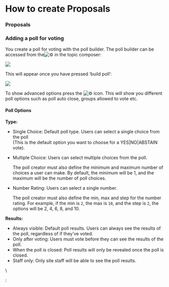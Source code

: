 # How to create Proposals

### Proposals

### Adding a poll for voting

You create a poll for voting with the poll builder. The poll builder can be accessed from the![:gear:](https://emoji.discourse-cdn.com/twitter/gear.png?v=9) in the topic composer:

![](../../.gitbook/assets/adding\_poll.png)

This will appear once you have pressed ‘build poll’:

![](../../.gitbook/assets/build\_poll.png)

To show advanced options press the ![:gear:](https://emoji.discourse-cdn.com/twitter/gear.png?v=9) icon. This will show you different poll options such as poll auto close, groups allowed to vote etc.

#### Poll Options

**Type:**

* Single Choice: Default poll type. Users can select a single choice from the poll\
  (This is the default option you want to choose for a YES|NO|ABSTAIN vote).
*   Multiple Choice: Users can select multiple choices from the poll.

    The poll creator must also define the minimum and maximum number of choices a user can make. By default, the minimum will be 1, and the maximum will be the number of poll choices.
*   Number Rating: Users can select a single number.

    The poll creator must also define the min, max and step for the number rating. For example, if the min is `2`, the max is `10`, and the step is `2`, the options will be 2, 4, 6, 8, and 10.

**Results:**

* Always visible: Default poll results. Users can always see the results of the poll, regardless of if they’ve voted.
* Only after voting: Users must vote before they can see the results of the poll.
* When the poll is closed: Poll results will only be revealed once the poll is closed.
* Staff only: Only site staff will be able to see the poll results.

\


:

